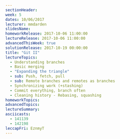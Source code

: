 ```yaml
---
sectionHeader:
week: 5
dates: 10/06/2017
lecturer: mmdarden
slidesName:
homeworkRelease: 2017-10-06 11:00:00
lectureRelease: 2017-10-06 11:00:00
advancedThisWeek: true
solutionRelease: 2017-10-19 00:00:00
title: "Git II"
lectureTopics:
  - Understanding branches
  - Basic merging
  - "Expanding the triangle"
  - sub: Push, fetch, pull
  - sub: Remote branches and remotes as branches
  - Synchronizing work (+stashing)
  - Commit everything, branch often
  - Cleaning history - Rebasing, squashing
homeworkTopics:
advancedTopics:
lectureSummary:
asciicasts:
  - 141139 
  - 142198
leccapFri: EznmyT
---
```

